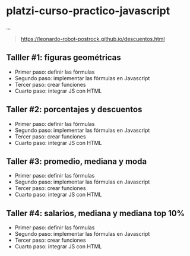 # platzi-curso-practico-javascript

...

> https://leonardo-robot-postrock.github.io/descuentos.html

## Talller #1: figuras geométricas

- Primer paso: definir las fórmulas
- Segundo paso: implementar las fórmulas en Javascript 
- Tercer paso: crear funciones
- Cuarto paso: integrar JS con HTML

## Taller #2: porcentajes y descuentos

- Primer paso: definir las fórmulas
- Segundo paso: implementar las fórmulas en Javascript 
- Tercer paso: crear funciones
- Cuarto paso: integrar JS con HTML

## Taller #3: promedio, mediana y moda

- Primer paso: definir las fórmulas
- Segundo paso: implementar las fórmulas en Javascript 
- Tercer paso: crear funciones
- Cuarto paso: integrar JS con HTML

## Taller #4: salarios, mediana y mediana top 10%

- Primer paso: definir las fórmulas
- Segundo paso: implementar las fórmulas en Javascript 
- Tercer paso: crear funciones
- Cuarto paso: integrar JS con HTML

